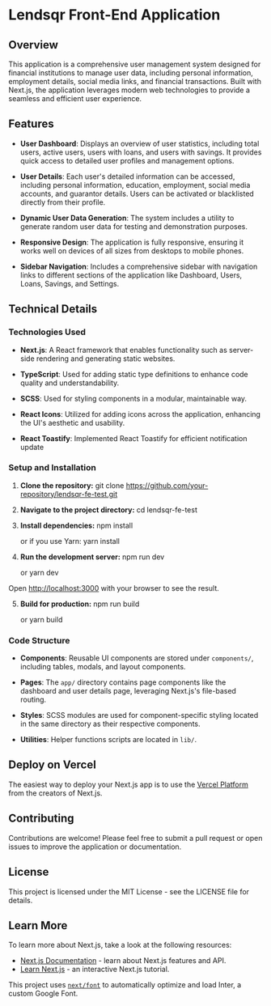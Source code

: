 # Lendsqr Front-End Application


## Overview


This application is a comprehensive user management system designed for financial institutions to manage user data, including personal information, employment details, social media links, and financial transactions. Built with Next.js, the application leverages modern web technologies to provide a seamless and efficient user experience.


## Features

- **User Dashboard**: Displays an overview of user statistics, including total users, active users, users with loans, and users with savings. It provides quick access to detailed user profiles and management options.


- **User Details**: Each user's detailed information can be accessed, including personal information, education, employment, social media accounts, and guarantor details. Users can be activated or blacklisted directly from their profile.


- **Dynamic User Data Generation**: The system includes a utility to generate random user data for testing and demonstration purposes.


- **Responsive Design**: The application is fully responsive, ensuring it works well on devices of all sizes from desktops to mobile phones.


- **Sidebar Navigation**: Includes a comprehensive sidebar with navigation links to different sections of the application like Dashboard, Users, Loans, Savings, and Settings.



## Technical Details


### Technologies Used

- **Next.js**: A React framework that enables functionality such as server-side rendering and generating static websites.


- **TypeScript**: Used for adding static type definitions to enhance code quality and understandability.


- **SCSS**: Used for styling components in a modular, maintainable way.


- **React Icons**: Utilized for adding icons across the application, enhancing the UI's aesthetic and usability.

- **React Toastify**: Implemented React Toastify for efficient notification update


### Setup and Installation

1. **Clone the repository:**
   git clone https://github.com/your-repository/lendsqr-fe-test.git


2. **Navigate to the project directory:**
   cd lendsqr-fe-test


3. **Install dependencies:**
   npm install
   
   or if you use Yarn:
    yarn install


4. **Run the development server:**
   npm run dev

   or
    yarn dev


Open [http://localhost:3000](http://localhost:3000) with your browser to see the result.


5. **Build for production:**
   npm run build

   or
   yarn build



### Code Structure

- **Components**: Reusable UI components are stored under `components/`, including tables, modals, and layout components.   


- **Pages**: The `app/` directory contains page components like the dashboard and user details page, leveraging Next.js's file-based routing.


- **Styles**: SCSS modules are used for component-specific styling located in the same directory as their respective components.


- **Utilities**: Helper functions scripts are located in `lib/`.

## Deploy on Vercel

The easiest way to deploy your Next.js app is to use the [Vercel Platform](https://vercel.com/new?utm_medium=default-template&filter=next.js&utm_source=create-next-app&utm_campaign=create-next-app-readme) from the creators of Next.js.



## Contributing

Contributions are welcome! Please feel free to submit a pull request or open issues to improve the application or documentation.


## License

This project is licensed under the MIT License - see the LICENSE file for details.


## Learn More

To learn more about Next.js, take a look at the following resources:

- [Next.js Documentation](https://nextjs.org/docs) - learn about Next.js features and API.
- [Learn Next.js](https://nextjs.org/learn) - an interactive Next.js tutorial.


This project uses [`next/font`](https://nextjs.org/docs/basic-features/font-optimization) to automatically optimize and load Inter, a custom Google Font.


